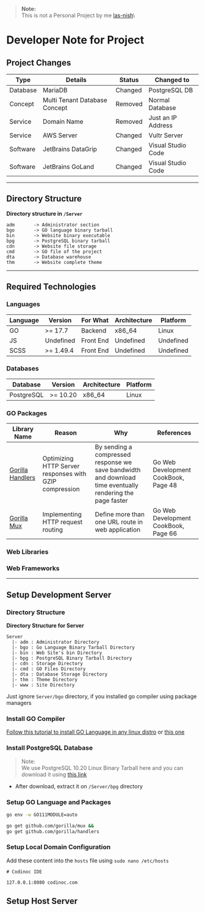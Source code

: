 > **Note:**\
> This is not a Personal Project by me [las-nish](https://github.com/las-nish/)\

# Developer Note for Project

## Project Changes

| Type | Details | Status | Changed to |
| -- | -- | -- | -- |
| Database | MariaDB | Changed | PostgreSQL DB |
| Concept | Multi Tenant Database Concept | Removed | Normal Database |
| Service | Domain Name | Removed | Just an IP Address |
| Service | AWS Server | Changed | Vultr Server |
| Software | JetBrains DataGrip | Changed | Visual Studio Code |
| Software | JetBrains GoLand | Changed | Visual Studio Code |

---

## Directory Structure

**Directory structure in `/Server`**

```
adm       -> Administrator section
bgo       -> GO language binary tarball
bin       -> Website binary executable
bpg       -> PostgreSQL binary tarball
cdn       -> Website file storage
cmd       -> GO file of the project
dta       -> Database warehouse
thm       -> Website complete theme
```

---

## Required Technologies

### Languages

| Language | Version | For What | Architecture | Platform |
| -- | -- | -- | -- | -- |
| GO | >= 17.7 | Backend | x86_64 | Linux |
| JS | Undefined | Front End | Undefined | Undefined |
| SCSS | >= 1.49.4 | Front End | Undefined | Undefined |

### Databases

| Database | Version | Architecture | Platform |
| -- | -- | -- | -- |
| PostgreSQL | >= 10.20 | x86_64 | Linux |

### GO Packages

| Library Name | Reason | Why | References |
| -- | -- | -- | -- |
| [Gorilla Handlers](https://github.com/gorilla/handlers) | Optimizing HTTP Server responses with GZIP compression | By sending a compressed response we save bandwidth and download time eventually rendering the page faster | Go Web Development CookBook, Page 48 |
| [Gorilla Mux](https://github.com/gorilla/mux) | Implementing HTTP request routing | Define more than one URL route in web application | Go Web Development CookBook, Page 66 |

### Web Libraries

### Web Frameworks

---

## Setup Development Server

### Directory Structure

**Directory Structure for Server**

```
Server
  |- adm : Administrator Directory
  |- bgo : Go Language Binary Tarball Directory
  |- bin : Web Site's bin Directory
  |- bpg : PostgreSQL Binary Tarball Directory
  |- cdn : Storage Directory
  |- cmd : GO Files Directory
  |- dta : Database Storage Directory
  |- thm : Theme Directory
  |- www : Site Directory
```

Just ignore `Server/bgo` directory, if you installed go compiler using package managers

### Install GO Compiler

[Follow this tutorial to install GO Language in any linux distro](https://golangdocs.com/install-go-linux) or [this one](https://linuxtect.com/how-to-install-go-golang-in-linux/)

### Install PostgreSQL Database

> Note:\
> We use PostgreSQL 10.20 Linux Binary Tarball here and you can download it using [this link](https://sbp.enterprisedb.com/getfile.jsp?fileid=1257992)

- After download, extract it on `/Server/bpg` directory

### Setup GO Language and Packages

```bash
go env -w GO111MODULE=auto

go get github.com/gorilla/mux &&
go get github.com/gorilla/handlers
```

### Setup Local Domain Configuration

Add these content into the `hosts` file using `sudo nano /etc/hosts`

```
# Codinoc IDE

127.0.0.1:8080 codinoc.com
```

## Setup Host Server